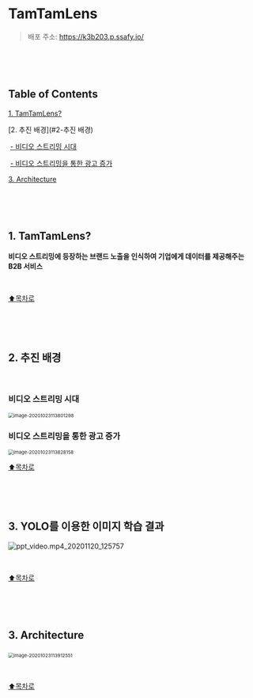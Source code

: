 # TamTamLens

> 배포 주소: https://k3b203.p.ssafy.io/

<br/>

<br/>

<br/>

Table of Contents
-----------------

[1. TamTamLens?](#1-TamTamLens)

[2. 추진 배경](#2-추진 배경)

​    [- 비디오 스트리밍 시대](#비디오-스트리밍-시대)

​    [- 비디오 스트리밍을 통한 광고 증가](#비디오-스트리밍을-통한-광고-증가)

[3. Architecture ](#3-Architecture )

<br/>

<br/>

<br/>

## 1. TamTamLens?

**비디오 스트리밍에 등장하는 브랜드 노출을 인식하여 기업에게 데이터를 제공해주는 B2B 서비스** 

<br/>

[:arrow_up:목차로](#Table-of-Contents)

<br/>

<br/>

<br/>

## 2. 추진 배경

<br/>

### 비디오 스트리밍 시대

<img src="README.assets/image-20201023113801298.png" alt="image-20201023113801298" style="zoom: 67%;" />

<br/>

### 비디오 스트리밍을 통한 광고 증가

<img src="README.assets/image-20201023113828158.png" alt="image-20201023113828158" style="zoom:67%;" />

<br/>

[:arrow_up:목차로](#Table-of-Contents)

<br/>

<br/>

<br/>

## 3. YOLO를 이용한 이미지 학습 결과

![ppt_video.mp4_20201120_125757](README.assets/ppt_video.mp4_20201120_125757.gif)

<br/>

[:arrow_up:목차로](#Table-of-Contents)

<br/>

<br/>

<br/>



## 3. Architecture 

​	                  <img src="README.assets/image-20201023113912551.png" alt="image-20201023113912551" style="zoom:67%;" />

<br/>

[:arrow_up:목차로](#Table-of-Contents)

<br/>

<br/>

<br/>

